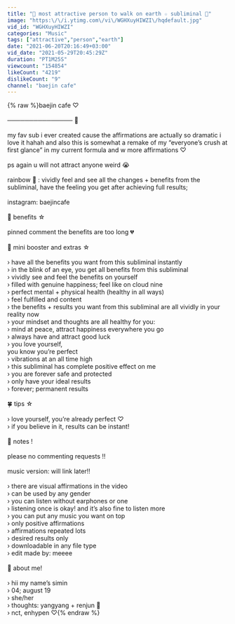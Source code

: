 ```yaml
---
title: "🌈 most attractive person to walk on earth ☆ subliminal 💌"
image: "https:\/\/i.ytimg.com\/vi\/WGHXuyHIWZI\/hqdefault.jpg"
vid_id: "WGHXuyHIWZI"
categories: "Music"
tags: ["attractive","person","earth"]
date: "2021-06-20T20:16:49+03:00"
vid_date: "2021-05-29T20:45:29Z"
duration: "PT1M25S"
viewcount: "154854"
likeCount: "4219"
dislikeCount: "9"
channel: "baejin cafe"
---
```

{% raw %}baejin cafe ♡<br /><br />─────────────── 🌈 <br /><br />my fav sub i ever created cause the affirmations are actually so dramatic i love it hahah and also this is somewhat a remake of my “everyone’s crush at first glance” in my current formula and w more affirmations ♡<br /><br />ps again u will not attract anyone weird 😭<br /><br />rainbow 🌈 : vividly feel and see all the changes + benefits from the subliminal, have the feeling you get after achieving full results;<br /><br />instagram: baejincafe<br /><br />🧃  benefits ☆<br /><br />pinned comment the benefits are too long 💔<br /><br />🎨 mini booster and extras ☆<br /><br />› have all the benefits you want from this subliminal instantly<br />› in the blink of an eye, you get all benefits from this subliminal<br />› vividly see and feel the benefits on yourself<br />› filled with genuine happiness; feel like on cloud nine <br />› perfect mental + physical health (healthy in all ways)<br />› feel fulfilled and content<br />› the benefits + results you want from this subliminal are all vividly in your reality now<br />› your mindset and thoughts are all healthy for you:<br />› mind at peace, attract happiness everywhere you go<br />› always have and attract good luck<br />› you love yourself,<br />you know you’re perfect<br />› vibrations at an all time high<br />› this subliminal has complete positive effect on me<br />› you are forever safe and protected<br />› only have your ideal results<br />› forever; permanent results<br /><br />🍀 tips ☆<br /><br />› love yourself, you’re already perfect ♡<br />› if you believe in it, results can be instant!<br /><br />🍭 notes !<br /><br />please no commenting requests !!<br /><br />music version: will link later!!<br /><br />› there are visual affirmations in the video<br />› can be used by any gender<br />› you can listen without earphones or one<br />› listening once is okay! and it’s also fine to listen more<br />› you can put any music you want on top<br />› only positive affirmations<br />› affirmations repeated lots<br />› desired results only<br />› downloadable in any file type<br />› edit made by: meeee<br /><br />💛 about me!<br /><br />› hii my name’s simin<br />› 04; august 19<br />› she/her<br />› thoughts: yangyang + renjun 💭<br />› nct, enhypen ♡{% endraw %}
